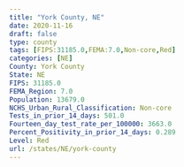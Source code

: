 ```yaml
---
title: "York County, NE"
date: 2020-11-16
draft: false
type: county
tags: [FIPS:31185.0,FEMA:7.0,Non-core,Red]
categories: [NE]
County: York County
State: NE
FIPS: 31185.0
FEMA_Region: 7.0
Population: 13679.0
NCHS_Urban_Rural_Classification: Non-core
Tests_in_prior_14_days: 501.0
Fourteen_day_test_rate_per_100000: 3663.0
Percent_Positivity_in_prior_14_days: 0.289
Level: Red
url: /states/NE/york-county
---
```



